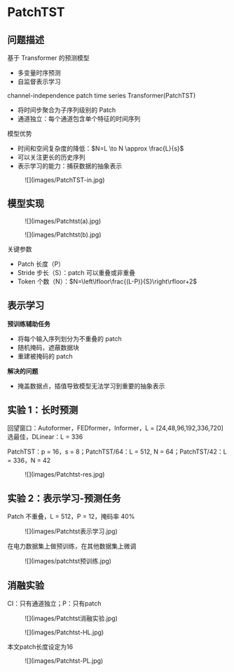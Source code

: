 # PatchTST

## 问题描述

基于 Transformer 的预测模型

- 多变量时序预测
- 自监督表示学习

channel-independence patch time series Transformer(PatchTST)

- 将时间步聚合为子序列级别的 Patch
- 通道独立：每个通道包含单个特征的时间序列

模型优势

- 时间和空间复杂度的降低：$N=L \to N \approx \frac{L}{s}$
- 可以关注更长的历史序列
- 表示学习的能力：捕获数据的抽象表示

<figure markdown=span> ![](images/PatchTST-in.jpg) </figure>

## 模型实现

<figure markdown=span> ![](images/Patchtst(a).jpg)</figure>

<figure markdown=span> ![](images/Patchtst(b).jpg)</figure>

关键参数

- Patch 长度（P）
- Stride 步长（S）：patch 可以重叠或非重叠
- Token 个数（N）：$N=\left\lfloor\frac{(L-P)}{S}\right\rfloor+2$

## 表示学习

**预训练辅助任务**

- 将每个输入序列划分为不重叠的 patch
- 随机掩码，遮蔽数据块
- 重建被掩码的 patch

**解决的问题**

- 掩盖数据点，插值导致模型无法学习到重要的抽象表示

## 实验 1：长时预测

回望窗口：Autoformer，FEDformer，Informer，L = [24,48,96,192,336,720] 选最佳，DLinear：L = 336

PatchTST：p = 16，s = 8；PatchTST/64：L = 512, N = 64；PatchTST/42：L = 336，N = 42

<figure markdown=span> ![](images/Patchtst-res.jpg) </figure>

## 实验 2：表示学习-预测任务

Patch 不重叠，L = 512，P = 12，掩码率 40%

<figure markdown=span> ![](images/Patchtst表示学习.jpg) </figure>

在电力数据集上做预训练，在其他数据集上微调

<figure markdown=span>![](images/patchtst预训练.jpg)</figure>

## 消融实验

CI：只有通道独立；P：只有patch

<figure markdown=span>![](images/Patchtst消融实验.jpg)</figure>

<figure markdown=span>![](images/Patchtst-HL.jpg)</figure>

本文patch长度设定为16

<figure markdown=span>![](images/Patchtst-PL.jpg)</figure>